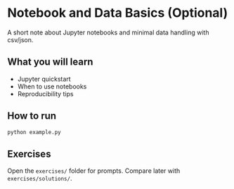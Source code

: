# Notebook and Data Basics (Optional)

A short note about Jupyter notebooks and minimal data handling with csv/json.

## What you will learn
- Jupyter quickstart
- When to use notebooks
- Reproducibility tips

## How to run
```bash
python example.py
```

## Exercises
Open the `exercises/` folder for prompts. Compare later with `exercises/solutions/`.
